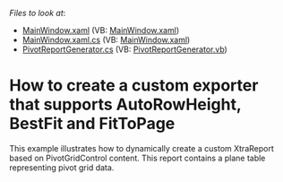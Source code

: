 <!-- default file list -->
*Files to look at*:

* [MainWindow.xaml](./CS/WpfApplication31/MainWindow.xaml) (VB: [MainWindow.xaml](./VB/WpfApplication31/MainWindow.xaml))
* [MainWindow.xaml.cs](./CS/WpfApplication31/MainWindow.xaml.cs) (VB: [MainWindow.xaml](./VB/WpfApplication31/MainWindow.xaml))
* [PivotReportGenerator.cs](./CS/WpfApplication31/PivotReportGenerator.cs) (VB: [PivotReportGenerator.vb](./VB/WpfApplication31/PivotReportGenerator.vb))
<!-- default file list end -->
# How to create a custom exporter that supports AutoRowHeight, BestFit and FitToPage


This example illustrates how to dynamically create a custom XtraReport based on PivotGridControl content. This report contains a plane table representing pivot grid data.

<br/>


